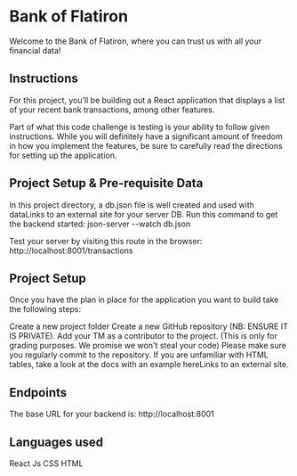 # Bank of Flatiron

Welcome to the Bank of Flatiron, where you can trust us with all your financial data! 


## Instructions
For this project, you’ll be building out a React application that displays a list of your recent bank transactions, among other features.

Part of what this code challenge is testing is your ability to follow given instructions. While you will definitely have a significant amount of freedom in how you implement the features, be sure to carefully read the directions for setting up the application.

## Project Setup & Pre-requisite Data
In this project directory, a db.json file is well created and used with dataLinks to an external site for your server DB.
Run this command to get the backend started:
json-server --watch db.json

Test your server by visiting this route in the browser:
http://localhost:8001/transactions

## Project Setup
Once you have the plan in place for the application you want to build take the following steps:

Create a new project folder
Create a new GitHub repository (NB: ENSURE IT IS PRIVATE).
Add your TM as a contributor to the project. (This is only for grading purposes. We promise we won't steal your code)
Please make sure you regularly commit to the repository.
If you are unfamiliar with HTML tables, take a look at the docs with an example hereLinks to an external site.

## Endpoints
The base URL for your backend is: http://localhost:8001

## Languages used 
React Js
CSS
HTML

